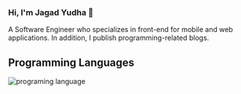 ### Hi, I'm Jagad Yudha 👋

A Software Engineer who specializes in front-end for mobile and web applications. In addition, I publish programming-related blogs.

## Programming Languages
![programing language](https://github-readme-stats.vercel.app/api/top-langs/?username=jagadyudha&theme=radical)
